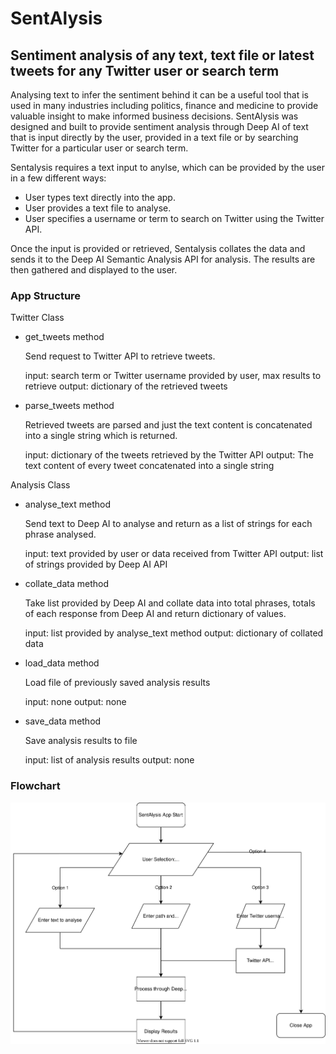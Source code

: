 # SentAlysis

## Sentiment analysis of any text, text file or latest tweets for any Twitter user or search term

Analysing text to infer the sentiment behind it can be a useful tool that is used in many industries including politics, finance and medicine to provide valuable insight to make informed business decisions. SentAlysis was designed and built to provide sentiment analysis through Deep AI of text that is input directly by the user, provided in a text file or by searching Twitter for a particular user or search term.

Sentalysis requires a text input to anylse, which can be provided by the user in a few different ways:

- User types text directly into the app.
- User provides a text file to analyse.
- User specifies a username or term to search on Twitter using the Twitter API.

Once the input is provided or retrieved, Sentalysis collates the data and sends it to the Deep AI Semantic Analysis API for analysis. The results are then gathered and displayed to the user.

### App Structure

Twitter Class

- get_tweets method

    Send request to Twitter API to retrieve tweets.
  
    input: search term or Twitter username provided by user, max results to retrieve
    output: dictionary of the retrieved tweets

- parse_tweets method

    Retrieved tweets are parsed and just the text content is concatenated into a single string which is returned.

    input: dictionary of the tweets retrieved by the Twitter API
    output: The text content of every tweet concatenated into a single string

Analysis Class

- analyse_text method

    Send text to Deep AI to analyse and return as a list of strings for each phrase analysed.

    input: text provided by user or data received from Twitter API
    output: list of strings provided by Deep AI API

- collate_data method

    Take list provided by Deep AI and collate data into total phrases, totals of each response from Deep AI and return dictionary of values.

    input: list provided by analyse_text method
    output: dictionary of collated data

- load_data method
  
    Load file of previously saved analysis results

    input: none
    output: none

- save_data method

    Save analysis results to file

    input: list of analysis results
    output: none

### Flowchart

![App Flowchart](docs/flow.drawio.svg)
